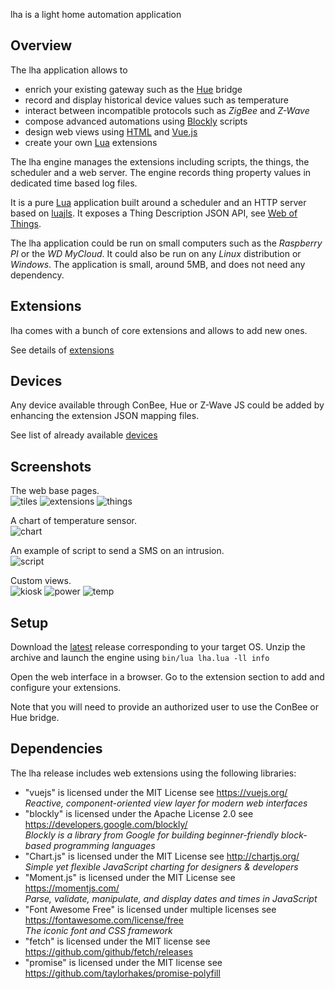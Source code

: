 lha is a light home automation application

## Overview

The lha application allows to
* enrich your existing gateway such as the [Hue](https://www.philips-hue.com/) bridge
* record and display historical device values such as temperature
* interact between incompatible protocols such as _ZigBee_ and _Z-Wave_
* compose advanced automations using [Blockly](https://developers.google.com/blockly/) scripts
* design web views using [HTML](https://html.spec.whatwg.org/) and [Vue.js](https://v2.vuejs.org/)
* create your own [Lua](https://www.lua.org/) extensions

The lha engine manages the extensions including scripts, the things, the scheduler and a web server.
The engine records thing property values in dedicated time based log files.

It is a pure [Lua](https://www.lua.org/) application built around a scheduler and an HTTP server based on [luajls](https://github.com/javalikescript/luajls).
It exposes a Thing Description JSON API, see [Web of Things](https://www.w3.org/WoT/).

The lha application could be run on small computers such as the _Raspberry PI_ or the _WD MyCloud_.
It could also be run on any _Linux_ distribution or _Windows_.
The application is small, around 5MB, and does not need any dependency.

## Extensions

lha comes with a bunch of core extensions and allows to add new ones.

See details of [extensions](extensions.md)

## Devices

Any device available through ConBee, Hue or Z-Wave JS could be added by enhancing the extension JSON mapping files.

See list of already available [devices](devices.md)

## Screenshots

The web base pages.  
![tiles](https://github.com/user-attachments/assets/398653c6-2f51-4c8d-a72e-d73043a6b0d3)
![extensions](https://github.com/user-attachments/assets/b879bb4e-8aeb-4d22-8a25-b1f36617f45a)
![things](https://github.com/user-attachments/assets/26904e22-7801-43fc-a789-224a6f43497c)

A chart of temperature sensor.  
![chart](https://github.com/user-attachments/assets/946a697c-652a-4f3a-b86c-11e679955633)

An example of script to send a SMS on an intrusion.  
![script](https://github.com/user-attachments/assets/5be2ba32-8c52-4132-acfb-b2f1f7d1c755)

Custom views.  
![kiosk](https://github.com/user-attachments/assets/69ee4525-a937-4e17-b8ed-56663eaaa8da)
![power](https://github.com/user-attachments/assets/60834f38-34b7-4c7b-b535-d51146cf5c83)
![temp](https://github.com/user-attachments/assets/287bc36a-87d9-4e67-afe7-52f9e017365e)

## Setup

Download the [latest](https://github.com/javalikescript/lha/releases/latest) release corresponding to your target OS.
Unzip the archive and launch the engine using `bin/lua lha.lua -ll info`

Open the web interface in a browser.
Go to the extension section to add and configure your extensions.

Note that you will need to provide an authorized user to use the ConBee or Hue bridge.

## Dependencies

The lha release includes web extensions using the following libraries:
* "vuejs" is licensed under the MIT License see https://vuejs.org/  
*Reactive, component-oriented view layer for modern web interfaces*
* "blockly" is licensed under the Apache License 2.0 see https://developers.google.com/blockly/  
*Blockly is a library from Google for building beginner-friendly block-based programming languages*
* "Chart.js" is licensed under the MIT License see http://chartjs.org/  
*Simple yet flexible JavaScript charting for designers & developers*
* "Moment.js" is licensed under the MIT License see https://momentjs.com/  
*Parse, validate, manipulate, and display dates and times in JavaScript*
* "Font Awesome Free" is licensed under multiple licenses see https://fontawesome.com/license/free  
*The iconic font and CSS framework*
* "fetch" is licensed under the MIT license see https://github.com/github/fetch/releases
* "promise" is licensed under the MIT license see https://github.com/taylorhakes/promise-polyfill
